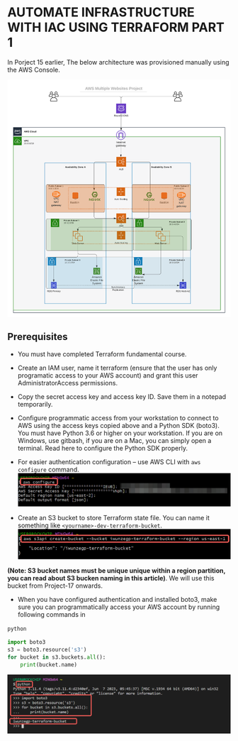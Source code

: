 # AUTOMATE INFRASTRUCTURE WITH IAC USING TERRAFORM PART 1

In Porject 15 earlier, The below architecture was provisioned manually using the AWS Console.

![Alt text](images/architecture.png)

## Prerequisites

- You must have completed Terraform fundamental course.
- Create an IAM user, name it terraform (ensure that the user has only programatic access to your AWS account) and grant this user AdministratorAccess permissions.
- Copy the secret access key and access key ID. Save them in a notepad temporarily.
- Configure programmatic access from your workstation to connect to AWS using the access keys copied above and a Python SDK (boto3). You must have Python 3.6 or higher on your workstation.
If you are on Windows, use gitbash, if you are on a Mac, you can simply open a terminal. Read here to configure the Python SDK properly.
- For easier authentication configuration – use AWS CLI with `aws configure` command.
![Alt text](<images/aws configure.png>)

- Create an S3 bucket to store Terraform state file. You can name it something like `<yourname>-dev-terraform-bucket`.
![Alt text](<images/s3 create bucket.png>)

**(Note: S3 bucket names must be unique unique within a region partition, you can read about S3 bucken naming in this article)**. We will use this bucket from Project-17 onwards.

- When you have configured authentication and installed boto3, make sure you can programmatically access your AWS account by running following commands in  

`python`  

```python
import boto3
s3 = boto3.resource('s3')
for bucket in s3.buckets.all():
    print(bucket.name)
```
![Alt text](<images/bucket check.png>)
